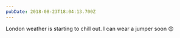 ```yaml
---
pubDate: 2018-08-23T18:04:13.700Z
---
```

London weather is starting to chill out. I can wear a jumper soon 😍
